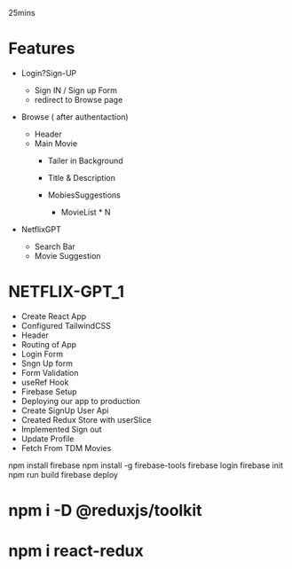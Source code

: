 25mins








# Features
- Login?Sign-UP
   - Sign IN / Sign up Form
   - redirect to Browse page
- Browse ( after authentaction)
  - Header 
  - Main Movie
      - Tailer in Background
      - Title & Description
      
      - MobiesSuggestions
         - MovieList * N


- NetflixGPT 
    - Search Bar
    - Movie Suggestion



# NETFLIX-GPT_1
 - Create React App
 - Configured TailwindCSS
 - Header
 - Routing of App
 - Login Form
 - Sngn Up form
 - Form Validation
 - useRef Hook
 - Firebase Setup
 - Deploying our app to production
 - Create SignUp User Api
 - Created Redux Store with userSlice
 - Implemented Sign out
 - Update Profile
 - Fetch From TDM Movies


npm install firebase
npm install -g firebase-tools
firebase login
firebase init
npm run build
firebase deploy

 # npm i -D @reduxjs/toolkit
 # npm i react-redux